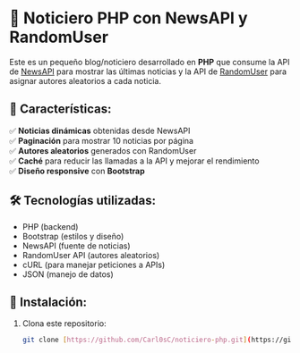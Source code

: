 # 📰 Noticiero PHP con NewsAPI y RandomUser

Este es un pequeño blog/noticiero desarrollado en **PHP** que consume la API de [NewsAPI](https://newsapi.org/) para mostrar las últimas noticias y la API de [RandomUser](https://randomuser.me/) para asignar autores aleatorios a cada noticia.  

## 🚀 Características:
✅ **Noticias dinámicas** obtenidas desde NewsAPI  
✅ **Paginación** para mostrar 10 noticias por página  
✅ **Autores aleatorios** generados con RandomUser  
✅ **Caché** para reducir las llamadas a la API y mejorar el rendimiento  
✅ **Diseño responsive** con **Bootstrap**  

## 🛠 Tecnologías utilizadas:
- PHP (backend)
- Bootstrap (estilos y diseño)
- NewsAPI (fuente de noticias)
- RandomUser API (autores aleatorios)
- cURL (para manejar peticiones a APIs)
- JSON (manejo de datos)

## 📌 Instalación:
1. Clona este repositorio:
   ```bash
   git clone [https://github.com/Carl0sC/noticiero-php.git](https://github.com/Carl0sC/Noticiero.git)

